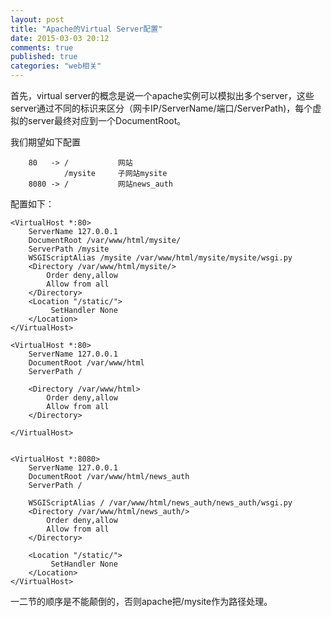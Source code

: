```yaml
---
layout: post
title: "Apache的Virtual Server配置"
date: 2015-03-03 20:12
comments: true
published: true
categories: "web相关"
---
```

  首先，virtual server的概念是说一个apache实例可以模拟出多个server，这些server通过不同的标识来区分（网卡IP/ServerName/端口/ServerPath)，每个虚拟的server最终对应到一个DocumentRoot。

  我们期望如下配置

  		80 	 -> / 	 		网站
  			    /mysite 	子网站mysite
  		8080 ->	/ 			网站news_auth

  配置如下：

<!--more-->

	<VirtualHost *:80>
	    ServerName 127.0.0.1
	    DocumentRoot /var/www/html/mysite/
	    ServerPath /mysite
	    WSGIScriptAlias /mysite /var/www/html/mysite/mysite/wsgi.py
	    <Directory /var/www/html/mysite/>
	        Order deny,allow 
	        Allow from all
	    </Directory>
	    <Location "/static/">
	         SetHandler None
	    </Location>
	</VirtualHost>

	<VirtualHost *:80>
	    ServerName 127.0.0.1
	    DocumentRoot /var/www/html
	    ServerPath /

	    <Directory /var/www/html>
	        Order deny,allow 
	        Allow from all
	    </Directory>

	</VirtualHost>


	<VirtualHost *:8080>
	    ServerName 127.0.0.1
	    DocumentRoot /var/www/html/news_auth
	    ServerPath /

	    WSGIScriptAlias / /var/www/html/news_auth/news_auth/wsgi.py
	    <Directory /var/www/html/news_auth/>
	        Order deny,allow 
	        Allow from all
	    </Directory>

	    <Location "/static/">
	         SetHandler None
	    </Location>
	</VirtualHost>


  一二节的顺序是不能颠倒的，否则apache把/mysite作为路径处理。